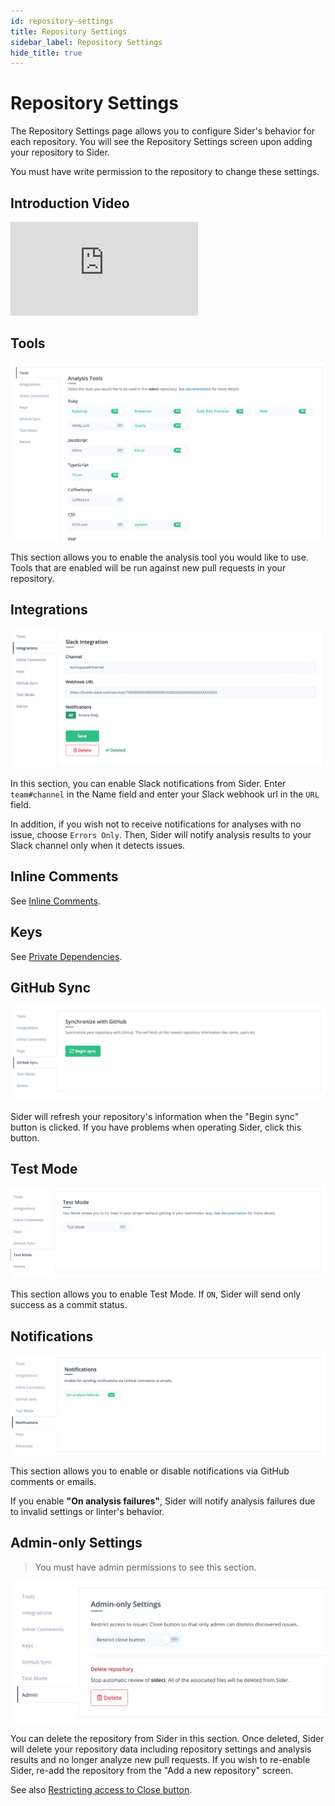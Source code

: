 ```yaml
---
id: repository-settings
title: Repository Settings
sidebar_label: Repository Settings
hide_title: true
---
```


# Repository Settings

The Repository Settings page allows you to configure Sider's behavior for each repository. You will see the Repository Settings screen upon adding your repository to Sider.

You must have write permission to the repository to change these settings.

## Introduction Video

<div class="Video">
 <iframe class="Video__iframe" src="https://www.youtube.com/embed/D7e8YZDrqQY" frameborder="0" allowfullscreen></iframe>
</div>

## Tools

![Analyzer settings](../assets/project-analyzers.png)

This section allows you to enable the analysis tool you would like to use. Tools that are enabled will be run against new pull requests in your repository.

## Integrations

![Slack notification](../assets/project-slack-notification.png)

In this section, you can enable Slack notifications from Sider. Enter `team#channel` in the Name field and enter your Slack webhook url in the `URL` field.

In addition, if you wish not to receive notifications for analyses with no issue, choose `Errors Only`. Then, Sider will notify analysis results to your Slack channel only when it detects issues.

## Inline Comments

See [Inline Comments](../advanced-settings/inline-comments.md).

## Keys

See [Private Dependencies](../advanced-settings/private-dependencies.md).

## GitHub Sync

![Sync with GitHub](../assets/project-sync-with-github.png)

Sider will refresh your repository's information when the "Begin sync" button is clicked. If you have problems when operating Sider, click this button.

## Test Mode

![Test mode](../assets/project-testmode.png)

This section allows you to enable Test Mode. If `ON`, Sider will send only success as a commit status.

## Notifications

![Test mode](../assets/project-notifications.png)

This section allows you to enable or disable notifications via GitHub comments or emails.

If you enable **"On analysis failures"**, Sider will notify analysis failures due to invalid settings or linter's behavior.

## Admin-only Settings

> You must have admin permissions to see this section.

![Admin](../assets/project-admin.png)

You can delete the repository from Sider in this section. Once deleted, Sider will delete your repository data including repository settings and analysis results and no longer analyze new pull requests. If you wish to re-enable Sider, re-add the repository from the "Add a new repository" screen.

See also [Restricting access to Close button](../advanced-settings/restricting-access-to-close-button.md).
